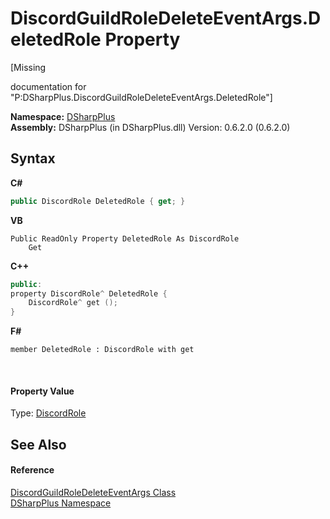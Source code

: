 # DiscordGuildRoleDeleteEventArgs.DeletedRole Property 
 

\[Missing <summary> documentation for "P:DSharpPlus.DiscordGuildRoleDeleteEventArgs.DeletedRole"\]

**Namespace:**&nbsp;<a href="503971eb-de5e-a570-9922-de9500a9b1cc">DSharpPlus</a><br />**Assembly:**&nbsp;DSharpPlus (in DSharpPlus.dll) Version: 0.6.2.0 (0.6.2.0)

## Syntax

**C#**<br />
``` C#
public DiscordRole DeletedRole { get; }
```

**VB**<br />
``` VB
Public ReadOnly Property DeletedRole As DiscordRole
	Get
```

**C++**<br />
``` C++
public:
property DiscordRole^ DeletedRole {
	DiscordRole^ get ();
}
```

**F#**<br />
``` F#
member DeletedRole : DiscordRole with get

```

<br />

#### Property Value
Type: <a href="81d633fd-2630-c555-696f-75579938368e">DiscordRole</a>

## See Also


#### Reference
<a href="314609f5-a6e8-aeb6-a697-efd234aa3a93">DiscordGuildRoleDeleteEventArgs Class</a><br /><a href="503971eb-de5e-a570-9922-de9500a9b1cc">DSharpPlus Namespace</a><br />